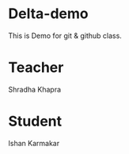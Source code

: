 # Delta-demo
This is Demo for git & github class.


# Teacher
Shradha Khapra

# Student
Ishan Karmakar